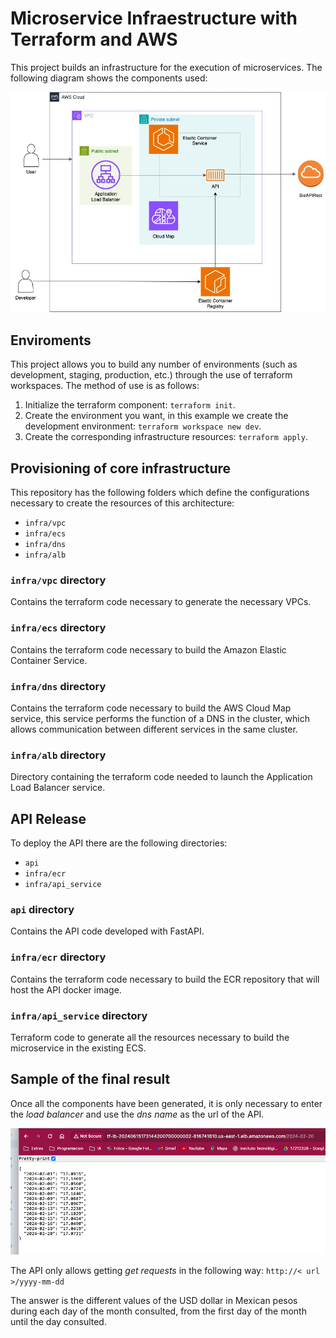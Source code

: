 # Microservice Infraestructure with Terraform and AWS
This project builds an infrastructure for the execution of microservices.
The following diagram shows the components used:

![Adquitecture components](img/MS_ARQ.jpeg)

## Enviroments
This project allows you to build any number of environments (such as development, staging, production, etc.) through the use of terraform workspaces.
The method of use is as follows:
1. Initialize the terraform component: `terraform init`.
2. Create the environment you want, in this example we create the development environment: `terraform workspace new dev`.
3. Create the corresponding infrastructure resources: `terraform apply`.

## Provisioning of core infrastructure
This repository has the following folders which define the configurations necessary to create the resources of this architecture:
- `infra/vpc`
- `infra/ecs`
- `infra/dns`
- `infra/alb`
### `infra/vpc` directory
Contains the terraform code necessary to generate the necessary VPCs.

### `infra/ecs` directory
Contains the terraform code necessary to build the Amazon Elastic Container Service.

### `infra/dns` directory
Contains the terraform code necessary to build the AWS Cloud Map service, this service performs the function of a DNS in the cluster, which allows communication between different services in the same cluster.

### `infra/alb` directory
Directory containing the terraform code needed to launch the Application Load Balancer service.

## API Release
To deploy the API there are the following directories:
- `api`
- `infra/ecr`
- `infra/api_service`

### `api` directory
Contains the API code developed with FastAPI.

### `infra/ecr` directory
Contains the terraform code necessary to build the ECR repository that will host the API docker image.

### `infra/api_service` directory
Terraform code to generate all the resources necessary to build the microservice in the existing ECS.

## Sample of the final result
Once all the components have been generated, it is only necessary to enter the _load balancer_ and use the _dns name_ as the url of the API.

![API Response Sample](img/API_GET_REQ.png)

The API only allows getting *get requests* in the following way:
`http://< url >/yyyy-mm-dd`

The answer is the different values ​​of the USD dollar in Mexican pesos during each day of the month consulted, from the first day of the month until the day consulted.